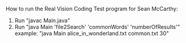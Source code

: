How to run the Real Vision Coding Test program for Sean McCarthy:

1. Run "javac Main.java"
2. Run "java Main 'file2Search' 'commonWords' 'numberOfResults'"
    example: "java Main alice_in_wonderland.txt common.txt 30"


